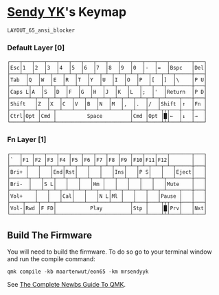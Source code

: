 # [Sendy YK](https://mr.sendyyk.com)'s Keymap
`LAYOUT_65_ansi_blocker`

### Default Layer [0]
```
┌───┬───┬───┬───┬───┬───┬───┬───┬───┬───┬───┬───┬───┬───────┬───┐
│Esc│1  │2  │3  │4  │5  │6  │7  │8  │9  │0  │-  │=  │Bspc   │Del│
├───┴─┬─┴─┬─┴─┬─┴─┬─┴─┬─┴─┬─┴─┬─┴─┬─┴─┬─┴─┬─┴─┬─┴─┬─┴─┬─────┼───┤
│Tab  │Q  │W  │E  │R  │T  │Y  │U  │I  │O  │P  │[  │]  │\    │P U│
├─────┴┬──┴┬──┴┬──┴┬──┴┬──┴┬──┴┬──┴┬──┴┬──┴┬──┴┬──┴┬──┴─────┼───┤
│Caps L│A  │S  │D  │F  │G  │H  │J  │K  │L  │;  │'  │Return  │P D│
├──────┴─┬─┴─┬─┴─┬─┴─┬─┴─┬─┴─┬─┴─┬─┴─┬─┴─┬─┴─┬─┴─┬─┴────┬───┼───┤
│Shift   │Z  │X  │C  │V  │B  │N  │M  │,  │.  │/  │Shift │↑  │Fn │
├────┬───┴┬──┴─┬─┴───┴───┴───┴───┴───┴──┬┴───┼───┴┬┬┬───┼───┼───┤
│Ctrl│Opt │Cmd │          Space         │Cmd │Opt │█│←  │↓  │→  │
└────┴────┴────┴────────────────────────┴────┴────┴┴┴───┴───┴───┘
```

### Fn Layer [1]
```
┌───┬───┬───┬───┬───┬───┬───┬───┬───┬───┬───┬───┬───┬───────┬───┐
│`  │F1 │F2 │F3 │F4 │F5 │F6 │F7 │F8 │F9 │F10│F11│F12│       │   │
├───┴─┬─┴─┬─┴─┬─┴─┬─┴─┬─┴─┬─┴─┬─┴─┬─┴─┬─┴─┬─┴─┬─┴─┬─┴─┬─────┼───┤
│Bri+ │   │   │End│Rst│   │   │   │Ins│   │P S│   │   │Eject│   │
├─────┴┬──┴┬──┴┬──┴┬──┴┬──┴┬──┴┬──┴┬──┴┬──┴┬──┴┬──┴┬──┴─────┼───┤
│Bri-  │   │S L│   │   │   │Hm │   │   │   │   │   │Mute    │   │
├──────┴─┬─┴─┬─┴─┬─┴─┬─┴─┬─┴─┬─┴─┬─┴─┬─┴─┬─┴─┬─┴─┬─┴────┬───┼───┤
│Vol+    │   │   │Cal│   │   │N L│Ml │   │   │   │Pause │   │   │
├────┬───┴┬──┴─┬─┴───┴───┴───┴───┴───┴──┬┴───┼───┴┬┬┬───┼───┼───┤
│Vol-│Rwd │F FD│           Play         │Stp │    │█│Prv│   │Nxt│
└────┴────┴────┴────────────────────────┴────┴────┴┴┴───┴───┴───┘
```

## Build The Firmware
You will need to build the firmware. To do so go to your terminal window and run the compile command:

    qmk compile -kb maartenwut/eon65 -km mrsendyyk
See [The Complete Newbs Guide To QMK](https://docs.qmk.fm/#/newbs).
